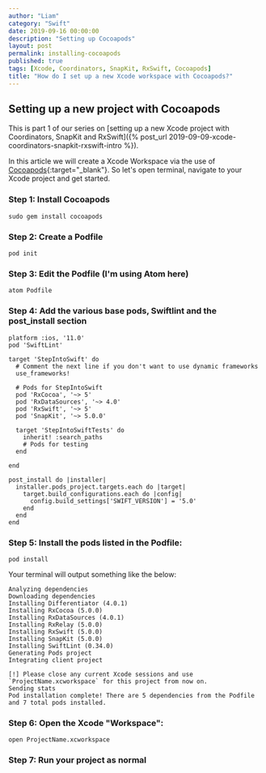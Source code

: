```yaml
---
author: "Liam"
category: "Swift"
date: 2019-09-16 00:00:00
description: "Setting up Cocoapods"
layout: post
permalink: installing-cocoapods
published: true
tags: [Xcode, Coordinators, SnapKit, RxSwift, Cocoapods]
title: "How do I set up a new Xcode workspace with Cocoapods?"
---
```


## Setting up a new project with Cocoapods

This is part 1 of our series on [setting up a new Xcode project with Coordinators, SnapKit and RxSwift]({% post_url 2019-09-09-xcode-coordinators-snapkit-rxswift-intro %}).

In this article we will create a Xcode Workspace via the use of [Cocoapods](https://cocoapods.org/){:target="_blank"}. So let's open terminal, navigate to your Xcode project and get started.

### Step 1: Install Cocoapods

```
sudo gem install cocoapods
```

### Step 2: Create a Podfile

```
pod init
```

### Step 3: Edit the Podfile (I'm using Atom here)

```
atom Podfile
```

### Step 4: Add the various base pods, Swiftlint and the post_install section

```
platform :ios, '11.0'
pod 'SwiftLint'

target 'StepIntoSwift' do
  # Comment the next line if you don't want to use dynamic frameworks
  use_frameworks!

  # Pods for StepIntoSwift
  pod 'RxCocoa', '~> 5'
  pod 'RxDataSources', '~> 4.0'
  pod 'RxSwift', '~> 5'
  pod 'SnapKit', '~> 5.0.0'

  target 'StepIntoSwiftTests' do
    inherit! :search_paths
    # Pods for testing
  end

end

post_install do |installer|
  installer.pods_project.targets.each do |target|
    target.build_configurations.each do |config|
      config.build_settings['SWIFT_VERSION'] = '5.0'
    end
  end
end

```

### Step 5: Install the pods listed in the Podfile:

```
pod install
```

Your terminal will output something like the below:

```
Analyzing dependencies
Downloading dependencies
Installing Differentiator (4.0.1)
Installing RxCocoa (5.0.0)
Installing RxDataSources (4.0.1)
Installing RxRelay (5.0.0)
Installing RxSwift (5.0.0)
Installing SnapKit (5.0.0)
Installing SwiftLint (0.34.0)
Generating Pods project
Integrating client project

[!] Please close any current Xcode sessions and use `ProjectName.xcworkspace` for this project from now on.
Sending stats
Pod installation complete! There are 5 dependencies from the Podfile and 7 total pods installed.
```

### Step 6: Open the Xcode "Workspace":

```
open ProjectName.xcworkspace
```

### Step 7: Run your project as normal
